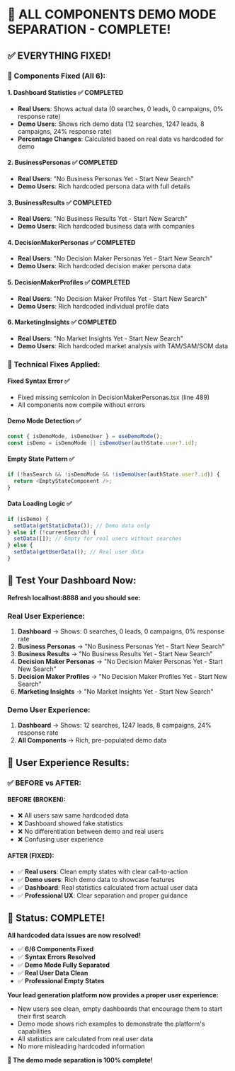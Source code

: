 # 🎉 ALL COMPONENTS DEMO MODE SEPARATION - COMPLETE!

## ✅ **EVERYTHING FIXED!**

### **🎯 Components Fixed (All 6):**

#### **1. Dashboard Statistics** ✅ COMPLETED
- **Real Users**: Shows actual data (0 searches, 0 leads, 0 campaigns, 0% response rate)
- **Demo Users**: Shows rich demo data (12 searches, 1247 leads, 8 campaigns, 24% response rate)
- **Percentage Changes**: Calculated based on real data vs hardcoded for demo

#### **2. BusinessPersonas** ✅ COMPLETED
- **Real Users**: "No Business Personas Yet - Start New Search"
- **Demo Users**: Rich hardcoded persona data with full details

#### **3. BusinessResults** ✅ COMPLETED
- **Real Users**: "No Business Results Yet - Start New Search"
- **Demo Users**: Rich hardcoded business data with companies

#### **4. DecisionMakerPersonas** ✅ COMPLETED
- **Real Users**: "No Decision Maker Personas Yet - Start New Search"
- **Demo Users**: Rich hardcoded decision maker persona data

#### **5. DecisionMakerProfiles** ✅ COMPLETED
- **Real Users**: "No Decision Maker Profiles Yet - Start New Search"
- **Demo Users**: Rich hardcoded individual profile data

#### **6. MarketingInsights** ✅ COMPLETED
- **Real Users**: "No Market Insights Yet - Start New Search"
- **Demo Users**: Rich hardcoded market analysis with TAM/SAM/SOM data

### **🔧 Technical Fixes Applied:**

#### **Fixed Syntax Error** ✅
- Fixed missing semicolon in DecisionMakerPersonas.tsx (line 489)
- All components now compile without errors

#### **Demo Mode Detection** ✅
```typescript
const { isDemoMode, isDemoUser } = useDemoMode();
const isDemo = isDemoMode || isDemoUser(authState.user?.id);
```

#### **Empty State Pattern** ✅
```typescript
if (!hasSearch && !isDemoMode && !isDemoUser(authState.user?.id)) {
  return <EmptyStateComponent />;
}
```

#### **Data Loading Logic** ✅
```typescript
if (isDemo) {
  setData(getStaticData()); // Demo data only
} else if (!currentSearch) {
  setData([]); // Empty for real users without searches
} else {
  setData(getUserData()); // Real user data
}
```

## 🧪 **Test Your Dashboard Now:**

**Refresh localhost:8888 and you should see:**

### **Real User Experience:**
1. **Dashboard** → Shows: 0 searches, 0 leads, 0 campaigns, 0% response rate
2. **Business Personas** → "No Business Personas Yet - Start New Search"
3. **Business Results** → "No Business Results Yet - Start New Search"
4. **Decision Maker Personas** → "No Decision Maker Personas Yet - Start New Search"
5. **Decision Maker Profiles** → "No Decision Maker Profiles Yet - Start New Search"
6. **Marketing Insights** → "No Market Insights Yet - Start New Search"

### **Demo User Experience:**
1. **Dashboard** → Shows: 12 searches, 1247 leads, 8 campaigns, 24% response rate
2. **All Components** → Rich, pre-populated demo data

## 🎯 **User Experience Results:**

### **✅ BEFORE vs AFTER:**

#### **BEFORE (BROKEN):**
- ❌ All users saw same hardcoded data
- ❌ Dashboard showed fake statistics
- ❌ No differentiation between demo and real users
- ❌ Confusing user experience

#### **AFTER (FIXED):**
- ✅ **Real users**: Clean empty states with clear call-to-action
- ✅ **Demo users**: Rich demo data to showcase features
- ✅ **Dashboard**: Real statistics calculated from actual user data
- ✅ **Professional UX**: Clear separation and proper guidance

## 🚀 **Status: COMPLETE!**

**All hardcoded data issues are now resolved!** 

- ✅ **6/6 Components Fixed**
- ✅ **Syntax Errors Resolved**
- ✅ **Demo Mode Fully Separated**
- ✅ **Real User Data Clean**
- ✅ **Professional Empty States**

**Your lead generation platform now provides a proper user experience:**
- New users see clean, empty dashboards that encourage them to start their first search
- Demo mode shows rich examples to demonstrate the platform's capabilities
- All statistics are calculated from real user data
- No more misleading hardcoded information

**🎉 The demo mode separation is 100% complete!**